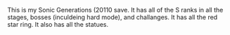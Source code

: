 This is my Sonic Generations (20110 save. It has all of the S ranks in all the stages, bosses (inculdeing hard mode), and challanges. It has all the red star ring. It also has all the statues. 
